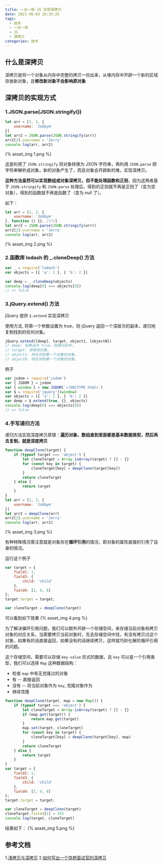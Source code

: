 ```yaml
---
title: 一日一练-JS 实现深拷贝
date: 2021-06-03 16:35:25
tags:
  - 技术
  - 一日一练
  - JS
  - 深拷贝
categories: 技术
---
```



## 什么是深拷贝
深拷贝是将一个对象从内存中完整的拷贝一份出来，从堆内存中开辟一个新的区域存放新对象，且**修改新对象不会影响原对象**

<!--more-->

## 深拷贝的实现方式
### 1.JSON.parse(JSON.stringify())
```js
let arr = [1, 3, {
    username: 'Jobbym'
}]
let arr2 = JSON.parse(JSON.stringify(arr))
arr2[2].username = 'Jerry'
console.log(arr, arr2)
```
{% asset_img 1.png %}

这是利用了 `JSON.stringify` 将对象转换为 JSON 字符串，再利用 `JSON.parse` 把字符串解析成对象，新的对象产生了，而且对象会开辟新的堆，实现深拷贝。

**这种方法虽然可以实现数组或对象深拷贝，但不能处理函数和正则**，因为这两者基于 `JSON.stringify` 和 `JSON.parse` 处理后，得到的正则就不再是正则了（变为空对象），得到的函数就不再是函数了（变为 null 了）。

如下：
```js
let arr = [1, 3, {
    username: 'Jobbym'
}, function () {}, /\*/]
let arr2 = JSON.parse(JSON.stringify(arr))
arr2[2].username = 'Jerry'
console.log(arr, arr2)
```
{% asset_img 2.png %}

### 2.函数库 lodash 的 _.cloneDeep() 方法
```js
var _ = require('lodash')
var objects = [{ 'a': 1 }, { 'b': 2 }]
 
var deep = _.cloneDeep(objects)
console.log(deep[0] === objects[0])
// => false
```

### 3.jQuery.extend() 方法
jQuery 提供 `$.extend` 实现深拷贝

使用方法, 将第一个参数设置为 true，则 jQuery 返回一个深层次的副本，递归地复制找到的任何对象。
```js
jQuery.extend([deep], target, object1, [objectN])
// deep: 如果设为 true，则递归合并。
// target: 待修改对象。
// object1: 待合并到第一个对象的对象。
// objectN: 待合并到第一个对象的对象。
```

例子
```js
var jsdom = require('jsdom')
var { JSDOM } = jsdom
var { window } = new JSDOM(`<!DOCTYPE html>`)
var $ = require('jquery')(window)
var objects = [{ 'a': 1 }, { 'b': 2 }]
var deep = $.extend(true, {}, objects)
console.log(deep[0] === objects[0])
// => false
```

### 4.手写递归方法
递归方法实现深度拷贝原理：**遍历对象、数组直到里面都是基本数据类型，然后再去复制，就是深度拷贝**
```js
function deepClone(target) {
	if (typeof target === 'object') {
		let cloneTarget = Array.isArray(target) ? [] : {}
		for (const key in target) {
			cloneTarget[key] = deepClone(target[key])
		}
		return cloneTarget
	} else {
		return target
	}
}
let arr = [1, 3, {
    username: 'Jobbym'
}]
let arr2 = deepClone(arr)
arr2[2].username = 'Jerry'
console.log(arr, arr2)
```
{% asset_img 3.png %}

有种特殊情况需注意就是对象存在**循环引用**的情况，即对象的属性直接的引用了自身的情况。

运行这个例子
```js
var target = {
    field1: 1,
    field3: {
        child: 'child'
    },
    field4: [2, 4, 8]
};
target.target = target;

var cloneTarget = deepClone(target)
```

可以看到如下效果
{% asset_img 4.png %}

为了解决循环引用问题，我们可以额外开辟一个存储空间，来存储当前对象和拷贝对象的对应关系，当需要拷贝当前对象时，先去存储空间中找，有没有拷贝过这个对象，如果有的话直接返回，如果没有的话继续拷贝，这样就巧妙化解的循环引用的问题。

这个存储空间，需要可以存储 `key-value` 形式的数据，且 `key` 可以是一个引用类型，我们可以选择 `Map` 这种数据结构：
* 检查 `map` 中有无克隆过的对象
* 有 -- 直接返回
* 没有 -- 将当前对象作为 `key`, 克隆对象作为
* 继续克隆
```js
function deepClone(target, map = new Map()) {
	if (typeof target === 'object') {
		let cloneTarget = Array.isArray(target) ? [] : {}
		if (map.get(target)) {
			return map.get(target)
		}
		map.set(target, cloneTarget)
		for (const key in target) {
			cloneTarget[key] = deepClone(target[key], map)
		}
		return cloneTarget
	} else {
		return target
	}
}
var target = {
    field1: 1,
    field3: {
        child: 'child'
    },
    field4: [2, 4, 8]
};
target.target = target;

var cloneTarget = deepClone(target)
cloneTarget.field4[1] = 333
console.log(target, cloneTarget)
```

结果如下：
{% asset_img 5.png %}


## 参考文档
1.[浅拷贝与深拷贝](https://juejin.cn/post/6844904197595332622)
2.[如何写出一个惊艳面试官的深拷贝](https://juejin.cn/post/6844903929705136141)
